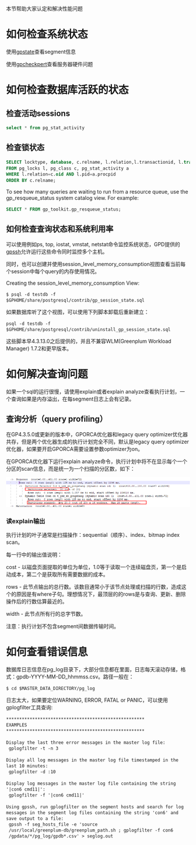 本节帮助大家认定和解决性能问题

# 如何检查系统状态

使用[gpstate](../GP4.3.28UtilityGuide/gpstate.md)查看segment信息

使用[gpcheckpert](../GP4.3.28UtilityGuide/gpcheckperf.md)查看服务器硬件问题

# 如何检查数据库活跃的状态

## 检查活动sessions

```sql
select * from pg_stat_activity
```

## 检查锁状态

```sql
SELECT locktype, database, c.relname, l.relation,l.transactionid, l.transaction, l.pid, l.mode, l.granted,a.current_query
FROM pg_locks l, pg_class c, pg_stat_activity a
WHERE l.relation=c.oid AND l.pid=a.procpid
ORDER BY c.relname;
```

To see how many queries are waiting to run from a resource queue, use the
gp_resqueue_status system catalog view. For example:

```sql
SELECT * FROM gp_toolkit.gp_resqueue_status;
```



## 如何检查查询状态和系统利用率

可以使用例如ps, top, iostat, vmstat, netstat命令监控系统状态，GPD提供的[gpssh](../GP4.3.28UtilityGuide/gpssh.md)允许运行这些命令同时监控多个主机。



同时，也可以创建并使用session_level_memory_consumption视图查看当前每个session中每个query的内存使用情况。

Creating the session_level_memory_consumption View:

```
$ psql -d testdb -f $GPHOME/share/postgresql/contrib/gp_session_state.sql
```

如果数据库听了这个视图，可以使用下列脚本卸载后重新建立：

```
psql -d testdb -f $GPHOME/share/postgresql/contrib/uninstall_gp_session_state.sql
```

这些脚本早4.3.13.0之后提供的，并且不兼容WLM(Greenplum Workload Manager) 1.7.2和更早版本。

# 如何解决查询问题

如果一个sql的运行很慢，请使用explain或者explain analyze查看执行计划，一个查询如果是内存溢出，在每segment日志上会有记录。

## 查询分析（query profiling）

在GP4.3.5.0或更新的版本中，GPORCA优化器和legacy query optimizer优化器共存，但是两个优化器生成的执行计划完全不同，默认是legacy query optimizer优化器，如果要开启GPORCA需要设置参数optimizer为on。

在GPORCA优化器下运行explain analyze命令，执行计划中将不在显示每个一个分区的scan信息，而是统一为一个扫描的分区数，如下：

![1571819908921](../../image/1571819908921.png)



### 读explain输出

执行计划的叶子通常是扫描操作：sequential（顺序）、index、bitmap index scan。

每一行中的输出值说明：

cost - 以磁盘页面提取的单位为单位，1.0等于读取一个连续磁盘页，第一个是启动成本，第二个是获取所有需要数据的成本。

rows - 此节点输出的总行数。该数目通常小于该节点处理或扫描的行数，造成这个的原因是有where子句。理想情况下，最顶层的的rows是与查询、更新、删除操作后的行数估算最近的。

width - 此节点所有行的总字节数。

注意：执行计划不包含segment间数据传输时间。

# 如何查看错误信息

数据库日志信息在pg_log目录下，大部分信息都在里面，日志每天滚动存储，格式：gpdb-YYYY-MM-DD_hhmmss.csv。路径一般在：

```
$ cd $MASTER_DATA_DIRECTORY/pg_log
```

日志太大，如果要定位WARNING, ERROR, FATAL or PANIC，可以使用gplogfilter工具查询:

```
*****************************************************
EXAMPLES 
***************************************************** 

Display the last three error messages in the master log file: 
 gplogfilter -t -n 3 

Display all log messages in the master log file timestamped in the last 10 minutes: 
 gplogfilter -d :10 

Display log messages in the master log file containing the string '|con6 cmd11|': 
 gplogfilter -f '|con6 cmd11|' 

Using gpssh, run gplogfilter on the segment hosts and search for log messages in the segment log files containing the string 'con6' and save output to a file:
 gpssh -f seg_hosts_file -e 'source 
 /usr/local/greenplum-db/greenplum_path.sh ; gplogfilter -f con6 
 /gpdata/*/pg_log/gpdb*.csv' > seglog.out 

```

